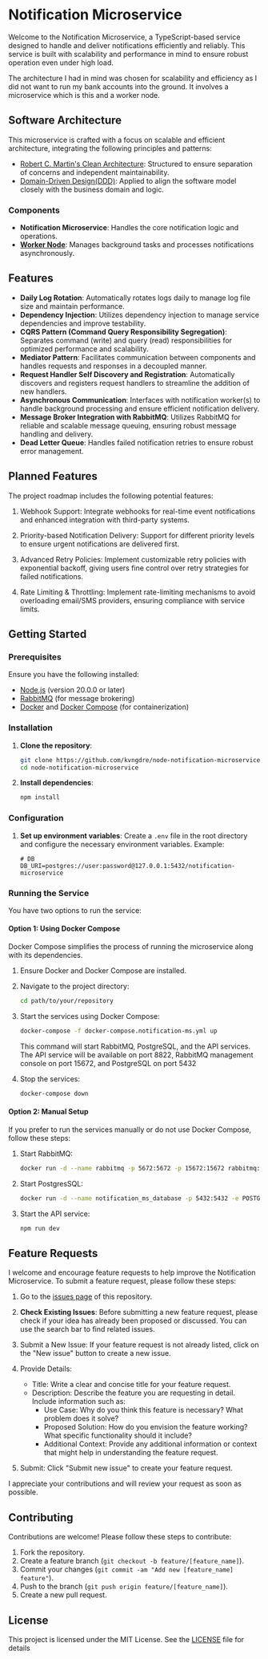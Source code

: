 # Notification Microservice

Welcome to the Notification Microservice, a TypeScript-based service designed to handle and deliver notifications efficiently and reliably. This service is built with scalability and performance in mind to ensure robust operation even under high load.

The architecture I had in mind was chosen for scalability and efficiency as I did not want to run my bank accounts into the ground. It involves a microservice which is this and a worker node.

## Software Architecture

This microservice is crafted with a focus on scalable and efficient architecture, integrating the following principles and patterns:

- [Robert C. Martin's Clean Architecture](https://blog.cleancoder.com/uncle-bob/2012/08/13/the-clean-architecture.html): Structured to ensure separation of concerns and independent maintainability.
- [Domain-Driven Design(DDD)](https://learn.microsoft.com/en-us/archive/msdn-magazine/2009/february/best-practice-an-introduction-to-domain-driven-design): Applied to align the software model closely with the business domain and logic.

### Components

- **Notification Microservice**: Handles the core notification logic and operations.
- **[Worker Node](https://github.com/kvngdre/node-notification-microservice-worker-node)**: Manages background tasks and processes notifications asynchronously.

## Features

- **Daily Log Rotation**: Automatically rotates logs daily to manage log file size and maintain performance.
- **Dependency Injection**: Utilizes dependency injection to manage service dependencies and improve testability.
- **CQRS Pattern (Command Query Responsibility Segregation)**: Separates command (write) and query (read) responsibilities for optimized performance and scalability.
- **Mediator Pattern**: Facilitates communication between components and handles requests and responses in a decoupled manner.
- **Request Handler Self Discovery and Registration**: Automatically discovers and registers request handlers to streamline the addition of new handlers.
- **Asynchronous Communication**: Interfaces with notification worker(s) to handle background processing and ensure efficient notification delivery.
- **Message Broker Integration with RabbitMQ**: Utilizes RabbitMQ for reliable and scalable message queuing, ensuring robust message handling and delivery.
- **Dead Letter Queue**: Handles failed notification retries to ensure robust error management.

## Planned Features

The project roadmap includes the following potential features:

1. Webhook Support: Integrate webhooks for real-time event notifications and enhanced integration with third-party systems.

2. Priority-based Notification Delivery: Support for different priority levels to ensure urgent notifications are delivered first.

3. Advanced Retry Policies: Implement customizable retry policies with exponential backoff, giving users fine control over retry strategies for failed notifications.

4. Rate Limiting & Throttling: Implement rate-limiting mechanisms to avoid overloading email/SMS providers, ensuring compliance with service limits.

## Getting Started

### Prerequisites

Ensure you have the following installed:

- [Node.js](https://nodejs.org/en/download/package-manager) (version 20.0.0 or later)
- [RabbitMQ](https://www.rabbitmq.com/) (for message brokering)
- [Docker](https://www.docker.com/) and [Docker Compose](https://docs.docker.com/compose/) (for containerization)

### Installation

1. **Clone the repository**:

   ```sh
   git clone https://github.com/kvngdre/node-notification-microservice.git
   cd node-notification-microservice
   ```

2. **Install dependencies**:

   ```sh
   npm install
   ```

### Configuration

1. **Set up environment variables**: Create a `.env` file in the root directory and configure the necessary environment variables. Example:

   ```text
   # DB
   DB_URI=postgres://user:password@127.0.0.1:5432/notification-microservice
   ```

### Running the Service

You have two options to run the service:

#### Option 1: Using Docker Compose

Docker Compose simplifies the process of running the microservice along with its dependencies.

1. Ensure Docker and Docker Compose are installed.
2. Navigate to the project directory:

   ```sh
   cd path/to/your/repository
   ```

3. Start the services using Docker Compose:

   ```sh
   docker-compose -f docker-compose.notification-ms.yml up
   ```

   This command will start RabbitMQ, PostgreSQL, and the API services. The API service will be available on port 8822, RabbitMQ management console on port 15672, and PostgreSQL on port 5432

4. Stop the services:

   ```sh
   docker-compose down
   ```

#### Option 2: Manual Setup

If you prefer to run the services manually or do not use Docker Compose, follow these steps:

1. Start RabbitMQ:

   ```sh
   docker run -d --name rabbitmq -p 5672:5672 -p 15672:15672 rabbitmq:3-management
   ```

2. Start PostgresSQL:

   ```sh
   docker run -d --name notification_ms_database -p 5432:5432 -e POSTGRES_DB=notification-microservice -e POSTGRES_USER=postgres -e POSTGRES_PASSWORD=postgres postgres:13.3-alpine
   ```

3. Start the API service:

   ```sh
   npm run dev
   ```

## Feature Requests

I welcome and encourage feature requests to help improve the Notification Microservice. To submit a feature request, please follow these steps:

1. Go to the [issues page](https://github.com/kvngdre/node-notification-microservice/issues) of this repository.
2. **Check Existing Issues**: Before submitting a new feature request, please check if your idea has already been proposed or discussed. You can use the search bar to find related issues.
3. Submit a New Issue: If your feature request is not already listed, click on the "New issue" button to create a new issue.
4. Provide Details:

   - Title: Write a clear and concise title for your feature request.
   - Description: Describe the feature you are requesting in detail. Include information such as:
     - Use Case: Why do you think this feature is necessary? What problem does it solve?
     - Proposed Solution: How do you envision the feature working? What specific functionality should it include?
     - Additional Context: Provide any additional information or context that might help in understanding the feature request.

5. Submit: Click "Submit new issue" to create your feature request.

I appreciate your contributions and will review your request as soon as possible.

## Contributing

Contributions are welcome! Please follow these steps to contribute:

1. Fork the repository.
2. Create a feature branch (`git checkout -b feature/[feature_name]`).
3. Commit your changes (`git commit -am "Add new [feature_name] feature"`).
4. Push to the branch (`git push origin feature/[feature_name]`).
5. Create a new pull request.

## License

This project is licensed under the MIT License. See the [LICENSE](/LICENSE.md) file for details
